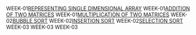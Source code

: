WEEK-01[REPRESENTING SINGLE DIMENSIONAL ARRAY](https://github.com/Bandi-krupa-Bhavani/2203A51825_DAA_BATCH-02/blob/main/1D_array.c)
WEEK-01[ADDITION OF TWO MATRICES](https://github.com/Bandi-krupa-Bhavani/2203A51825_DAA_BATCH-02/blob/main/Addition_of_matrix.c)
WEEK-01[MULTIPLICATION OF TWO MATRICES](https://github.com/Bandi-krupa-Bhavani/2203A51825_DAA_BATCH-02/blob/main/multiplication.c)
WEEK-02[BUBBLE SORT](https://github.com/Bandi-krupa-Bhavani/2203A51825_DAA_BATCH-02/blob/main/bubble_sort.c)
WEEK-02[INSERTION SORT](https://github.com/Bandi-krupa-Bhavani/2203A51825_DAA_BATCH-02/blob/main/insertion_sort.c)
WEEK-02[SELECTION SORT](https://github.com/Bandi-krupa-Bhavani/2203A51825_DAA_BATCH-02/blob/main/selection_sort.c)
WEEK-03[](https://github.com/Bandi-krupa-Bhavani/2203A51825_DAA_BATCH-02/blob/main/book_bubblesort.c)
WEEK-03[](https://github.com/Bandi-krupa-Bhavani/2203A51825_DAA_BATCH-02/blob/main/trackingno_selectionsort.c)
WEEK-03[](https://github.com/Bandi-krupa-Bhavani/2203A51825_DAA_BATCH-02/blob/main/productprice_insertionsort.c)
